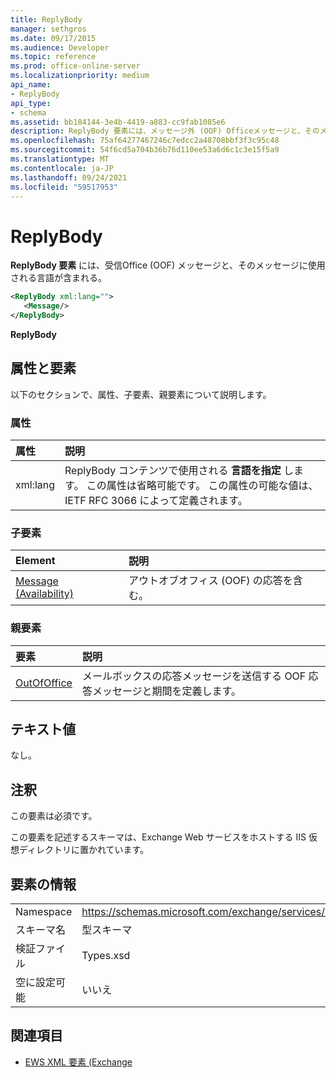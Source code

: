 ```yaml
---
title: ReplyBody
manager: sethgros
ms.date: 09/17/2015
ms.audience: Developer
ms.topic: reference
ms.prod: office-online-server
ms.localizationpriority: medium
api_name:
- ReplyBody
api_type:
- schema
ms.assetid: bb184144-3e4b-4419-a883-cc9fab1085e6
description: ReplyBody 要素には、メッセージ外 (OOF) Officeメッセージと、そのメッセージに使用される言語が含まれる。
ms.openlocfilehash: 75af64277467246c7edcc2a48708bbf3f3c95c48
ms.sourcegitcommit: 54f6cd5a704b36b76d110ee53a6d6c1c3e15f5a9
ms.translationtype: MT
ms.contentlocale: ja-JP
ms.lasthandoff: 09/24/2021
ms.locfileid: "59517953"
---
```

# <a name="replybody"></a>ReplyBody

**ReplyBody 要素** には、受信Office (OOF) メッセージと、そのメッセージに使用される言語が含まれる。 
  
```XML
<ReplyBody xml:lang="">
   <Message/>
</ReplyBody>
```

 **ReplyBody**
## <a name="attributes-and-elements"></a>属性と要素

以下のセクションで、属性、子要素、親要素について説明します。
  
### <a name="attributes"></a>属性

|**属性**|**説明**|
|:-----|:-----|
|xml:lang  <br/> |ReplyBody コンテンツで使用される **言語を指定** します。 この属性は省略可能です。 この属性の可能な値は、IETF RFC 3066 によって定義されます。  <br/> |
   
### <a name="child-elements"></a>子要素

|**Element**|**説明**|
|:-----|:-----|
|[Message (Availability)](message-availability.md) <br/> |アウトオブオフィス (OOF) の応答を含む。  <br/> |
   
### <a name="parent-elements"></a>親要素

|**要素**|**説明**|
|:-----|:-----|
|[OutOfOffice](outofoffice.md) <br/> |メールボックスの応答メッセージを送信する OOF 応答メッセージと期間を定義します。  <br/> |
   
## <a name="text-value"></a>テキスト値

なし。
  
## <a name="remarks"></a>注釈

この要素は必須です。
  
この要素を記述するスキーマは、Exchange Web サービスをホストする IIS 仮想ディレクトリに置かれています。
  
## <a name="element-information"></a>要素の情報

|||
|:-----|:-----|
|Namespace  <br/> |https://schemas.microsoft.com/exchange/services/2006/types  <br/> |
|スキーマ名  <br/> |型スキーマ  <br/> |
|検証ファイル  <br/> |Types.xsd  <br/> |
|空に設定可能  <br/> |いいえ  <br/> |
   
## <a name="see-also"></a>関連項目



- [EWS XML 要素 (Exchange](ews-xml-elements-in-exchange.md)

